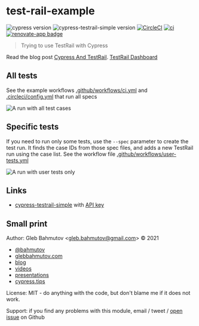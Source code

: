 # test-rail-example

![cypress version](https://img.shields.io/badge/cypress-9.5.4-brightgreen) ![cypress-testrail-simple version](https://img.shields.io/badge/cypress--testrail--simple-1.8.1-brightgreen)
[![CircleCI](https://circleci.com/gh/bahmutov/test-rail-example/tree/main.svg?style=svg)](https://circleci.com/gh/bahmutov/test-rail-example/tree/main) [![ci](https://github.com/bahmutov/test-rail-example/actions/workflows/ci.yml/badge.svg?branch=main)](https://github.com/bahmutov/test-rail-example/actions/workflows/ci.yml) [![renovate-app badge][renovate-badge]][renovate-app]

> Trying to use TestRail with Cypress

Read the blog post [Cypress And TestRail](https://glebbahmutov.com/blog/cypress-and-testrail/). [TestRail Dashboard](https://bahmutov.testrail.io/index.php?/projects/overview/2)

## All tests

See the example workflows [.github/workflows/ci.yml](./.github/workflows/ci.yml) and [.circleci/config.yml](./.circleci/config.yml) that run all specs

![A run with all test cases](./images/all-tests.png)

## Specific tests

If you need to run only some tests, use the `--spec` parameter to create the test run. It finds the case IDs from those spec files, and adds a new TestRail run using the case list. See the workflow file [.github/workflows/user-tests.yml](./.github/workflows/user-tests.yml)

![A run with user tests only](./images/user-tests.png)

## Links

- [cypress-testrail-simple](https://github.com/bahmutov/cypress-testrail-simple) with [API key](https://www.gurock.com/testrail/docs/api/getting-started/accessing#username_and_api_key)

## Small print

Author: Gleb Bahmutov &lt;gleb.bahmutov@gmail.com&gt; &copy; 2021

- [@bahmutov](https://twitter.com/bahmutov)
- [glebbahmutov.com](https://glebbahmutov.com)
- [blog](https://glebbahmutov.com/blog)
- [videos](https://www.youtube.com/glebbahmutov)
- [presentations](https://slides.com/bahmutov)
- [cypress.tips](https://cypress.tips)

License: MIT - do anything with the code, but don't blame me if it does not work.

Support: if you find any problems with this module, email / tweet /
[open issue](https://github.com/bahmutov/test-rail-example/issues) on Github

[renovate-badge]: https://img.shields.io/badge/renovate-app-blue.svg
[renovate-app]: https://renovateapp.com/
